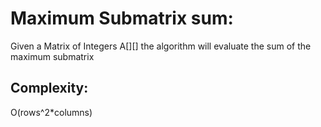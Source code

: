 # Maximum Submatrix sum: 

Given a Matrix of Integers A[][] the  algorithm will evaluate the sum of the maximum submatrix

## Complexity:
O(rows^2*columns)